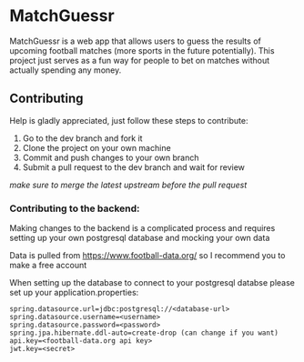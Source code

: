 # MatchGuessr
MatchGuessr is a web app that allows users to guess the results of upcoming football matches (more sports in the future potentially). This project just serves as a fun way for people to bet on matches without actually spending any money.

## Contributing
Help is gladly appreciated, just follow these steps to contribute:
1. Go to the dev branch and fork it
3. Clone the project on your own machine
4. Commit and push changes to your own branch
5. Submit a pull request to the dev branch and wait for review

*make sure to merge the latest upstream before the pull request*

### Contributing to the backend:
Making changes to the backend is a complicated process and requires setting up your own postgresql database and mocking your own data

Data is pulled from https://www.football-data.org/ so I recommend you to make a free account

When setting up the database to connect to your postgresql databse please set up your application.properties:
```
spring.datasource.url=jdbc:postgresql://<database-url>
spring.datasource.username=<username>
spring.datasource.password=<password>
spring.jpa.hibernate.ddl-auto=create-drop (can change if you want)
api.key=<football-data.org api key>
jwt.key=<secret>
```
